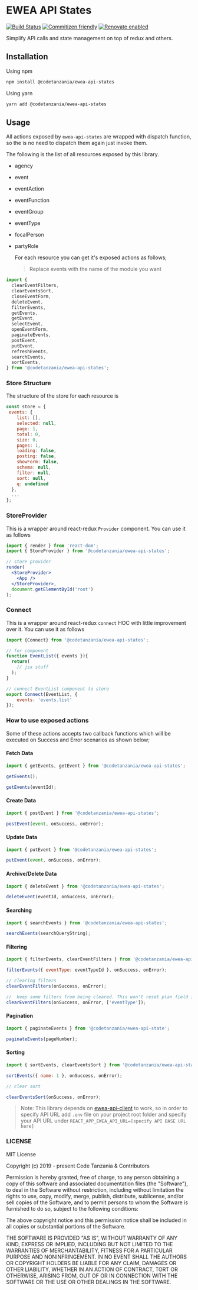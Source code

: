 # EWEA API States

[![Build Status](https://travis-ci.org/CodeTanzania/ewea-api-states.svg?branch=develop)](https://travis-ci.org/CodeTanzania/ewea-api-states)
[![Commitizen friendly](https://img.shields.io/badge/commitizen-friendly-brightgreen.svg)](http://commitizen.github.io/cz-cli/)
[![Renovate enabled](https://img.shields.io/badge/renovate-enabled-brightgreen.svg)](https://renovatebot.com/)

Simplify API calls and state management on top of redux and others.

## Installation

Using npm

```sh
npm install @codetanzania/ewea-api-states
```

Using yarn

```sh
yarn add @codetanzania/ewea-api-states
```

## Usage

All actions exposed by `ewea-api-states` are wrapped with dispatch function, so the is no need to dispatch them again just invoke them.

The following is the list of all resources exposed by this library.

- agency
- event
- eventAction
- eventFunction
- eventGroup
- eventType
- focalPerson
- partyRole

  For each resource you can get it's exposed actions as follows;

  > Replace events with the name of the module you want

```js
import {
  clearEventFilters,
  clearEventsSort,
  closeEventForm,
  deleteEvent,
  filterEvents,
  getEvents,
  getEvent,
  selectEvent,
  openEventForm,
  paginateEvents,
  postEvent,
  putEvent,
  refreshEvents,
  searchEvents,
  sortEvents,
} from '@codetanzania/ewea-api-states';
```

### Store Structure

The structure of the store for each resource is

```js
const store = {
 events: {
    list: [],
    selected: null,
    page: 1,
    total: 0,
    size: 0,
    pages: 1,
    loading: false,
    posting: false,
    showForm: false,
    schema: null,
    filter: null,
    sort: null,
    q: undefined
  },
  ...
};
```

### StoreProvider

This is a wrapper around react-redux `Provider` component. You can use it as follows

```jsx
import { render } from 'react-dom';
import { StoreProvider } from '@codetanzania/ewea-api-states';

// store provider
render(
  <StoreProvider>
    <App />
  </StoreProvider>,
  document.getElementById('root')
);
```

### Connect

This is a wrapper around react-redux `connect` HOC with little improvement over it. You can use it as follows

```js
import {Connect} from '@codetanzania/ewea-api-states';

// for component
function EventList({ events }){
  return(
    // jsx stuff
  );
}

// connect EventList component to store
export Connect(EventList, {
    events: 'events.list'
});

```

### How to use exposed actions

Some of these actions accepts two callback functions which will be executed on Success and Error scenarios as shown below;

#### Fetch Data

```js
import { getEvents, getEvent } from '@codetanzania/ewea-api-states';

getEvents();

getEvents(eventId);
```

#### Create Data

```js
import { postEvent } from '@codetanzania/ewea-api-states';

postEvent(event, onSuccess, onError);
```

#### Update Data

```js
import { putEvent } from '@codetanzania/ewea-api-states';

putEvent(event, onSuccess, onError);
```

#### Archive/Delete Data

```js
import { deleteEvent } from '@codetanzania/ewea-api-states';

deleteEvent(eventId, onSuccess, onError);
```

#### Searching

```js
import { searchEvents } from '@codetanzania/ewea-api-states';

searchEvents(searchQueryString);
```

#### Filtering

```js
import { filterEvents, clearEventFilters } from '@codetanzania/ewea-api-states';

filterEvents({ eventType: eventTypeId }, onSuccess, onError);

// clearing filters
clearEventFilters(onSuccess, onError);

//  keep some filters from being cleared. This won't reset plan field in filter object
clearEventFilters(onSuccess, onError, ['eventType']);
```

#### Pagination

```js
import { paginateEvents } from '@codetanzania/ewea-api-state';

paginateEvents(pageNumber);
```

#### Sorting

```js
import { sortEvents, clearEventsSort } from '@codetanzania/ewea-api-state';

sortEvents({ name: 1 }, onSuccess, onError);

// clear sort

clearEventsSort(onSuccess, onError);
```

> Note: This library depends on [ewea-api-client](https://github.com/CodeTanzania/ewea-api-client) to work, so in order to specify API URL add `.env` file on your project root folder and specify your API URL under `REACT_APP_EWEA_API_URL=[specify API BASE URL here]`

### LICENSE

MIT License

Copyright (c) 2019 - present Code Tanzania & Contributors

Permission is hereby granted, free of charge, to any person obtaining a copy of this software and associated documentation files (the "Software"), to deal in the Software without restriction, including without limitation the rights to use, copy, modify, merge, publish, distribute, sublicense, and/or sell copies of the Software, and to permit persons to whom the Software is furnished to do so, subject to the following conditions:

The above copyright notice and this permission notice shall be included in all copies or substantial portions of the Software.

THE SOFTWARE IS PROVIDED "AS IS", WITHOUT WARRANTY OF ANY KIND, EXPRESS OR IMPLIED, INCLUDING BUT NOT LIMITED TO THE WARRANTIES OF MERCHANTABILITY, FITNESS FOR A PARTICULAR PURPOSE AND NONINFRINGEMENT. IN NO EVENT SHALL THE AUTHORS OR COPYRIGHT HOLDERS BE LIABLE FOR ANY CLAIM, DAMAGES OR OTHER LIABILITY, WHETHER IN AN ACTION OF CONTRACT, TORT OR OTHERWISE, ARISING FROM, OUT OF OR IN CONNECTION WITH THE SOFTWARE OR THE USE OR OTHER DEALINGS IN THE SOFTWARE.
